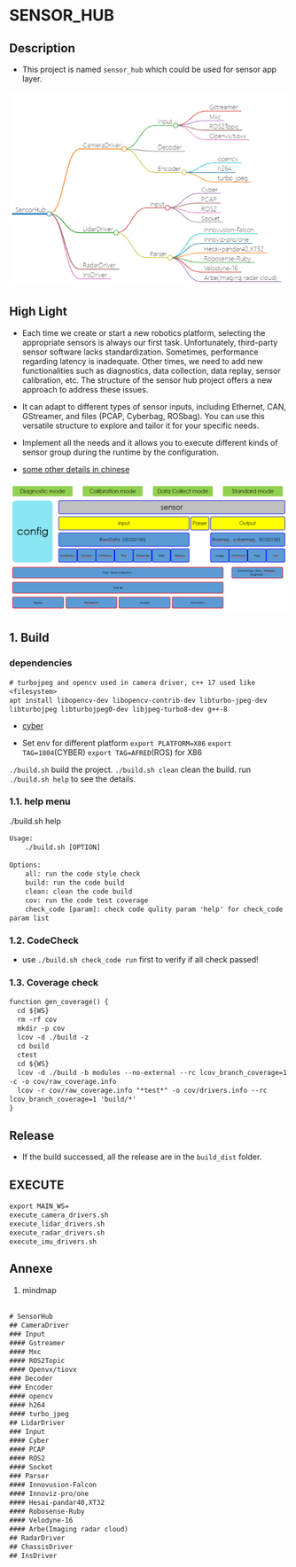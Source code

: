 # SENSOR_HUB

## Description

* This project is named `sensor_hub` which could be used for sensor app layer.

![sensorhub](docs/mindmap.png)

## High Light
* Each time we create or start a new robotics platform, selecting the appropriate sensors is always our first task. Unfortunately, third-party sensor software lacks standardization. Sometimes, performance regarding latency is inadequate. Other times, we need to add new functionalities such as diagnostics, data collection, data replay, sensor calibration, etc. The structure of the sensor hub project offers a new approach to address these issues.

* It can adapt to different types of sensor inputs, including Ethernet, CAN, GStreamer, and files (PCAP, Cyberbag, ROSbag). You can use this versatile structure to explore and tailor it for your specific needs.

* Implement all the needs and it allows you to execute different kinds of sensor group during the runtime by the configuration.

* [some other details in chinese](docs/docs_zh.pdf)

![architecture](docs/arch.png)

## 1. Build

### dependencies

``` shell
# turbojpeg and opencv used in camera driver, c++ 17 used like <filesystem>
apt install libopencv-dev libopencv-contrib-dev libturbo-jpeg-dev libturbojpeg libturbojpeg0-dev libjpeg-turbo8-dev g++-8
```

* [cyber](https://github.com/FengD/apollo_cyber)


* Set env for different platform
`export PLATFORM=X86`  `export TAG=1804`(CYBER)  `export TAG=AFRED`(ROS) for X86

`./build.sh` build the project.
`./build.sh clean` clean the build.
run `./build.sh help` to see the details.

### 1.1. help menu
./build.sh help

```
Usage:
    ./build.sh [OPTION]

Options:
    all: run the code style check
    build: run the code build
    clean: clean the code build
    cov: run the code test coverage
    check_code [param]: check code qulity param 'help' for check_code param list
```


### 1.2. CodeCheck
* use `./build.sh check_code run` first to verify if all check passed!

### 1.3. Coverage check
``` shell
function gen_coverage() {
  cd ${WS}
  rm -rf cov
  mkdir -p cov
  lcov -d ./build -z
  cd build
  ctest
  cd ${WS}
  lcov -d ./build -b modules --no-external --rc lcov_branch_coverage=1  -c -o cov/raw_coverage.info
  lcov -r cov/raw_coverage.info "*test*" -o cov/drivers.info --rc lcov_branch_coverage=1 'build/*'
}
```

## Release
* If the build successed, all the release are in the `build_dist` folder.

## EXECUTE

``` shell
export MAIN_WS=
execute_camera_drivers.sh
execute_lidar_drivers.sh
execute_radar_drivers.sh
execute_imu_drivers.sh

```

## Annexe

1. mindmap

``` mindmap

# SensorHub
## CameraDriver
### Input
#### Gstreamer
#### Mxc
#### ROS2Topic
#### Openvx/tiovx 
### Decoder
### Encoder
#### opencv
#### h264
#### turbo_jpeg
## LidarDriver
### Input
#### Cyber
#### PCAP
#### ROS2
#### Socket
### Parser
#### Innovusion-Falcon
#### Innoviz-pro/one
#### Hesai-pandar40,XT32
#### Robosense-Ruby
#### Velodyne-16
#### Arbe(Imaging radar cloud)
## RadarDriver
## ChassisDriver
## InsDriver

```


